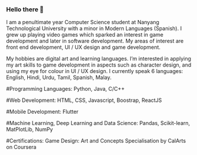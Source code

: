 ### Hello there 👋

I am a penultimate year Computer Science student at Nanyang Technological University with a minor in Modern Languages &#40;Spanish&#41;. I grew up playing video games which sparked an interest in game development and later in software development. My areas of interest are front end development, UI / UX design and game development.

My hobbies are digital art and learning languages. I’m interested in applying my art skills to game development in aspects such as character design, and using my eye for colour in UI / UX design. I currently speak 6 languages: English, Hindi, Urdu, Tamil, Spanish, Malay.

#Programming Languages:
  Python, Java, C/C++

#Web Development:
  HTML, CSS, Javascript, Boostrap, ReactJS</p>

#Mobile Development:
  Flutter

#Machine Learning, Deep Learning and Data Science:
  Pandas, Scikit-learn, MatPlotLib, NumPy

#Certifications:
  Game Design: Art and Concepts Specialisation by CalArts on Coursera

<!--
**fath3725/fath3725** is a ✨ _special_ ✨ repository because its `README.md` (this file) appears on your GitHub profile.

Here are some ideas to get you started:

- 🔭 I’m currently working on ...
- 🌱 I’m currently learning ...
- 👯 I’m looking to collaborate on ...
- 🤔 I’m looking for help with ...
- 💬 Ask me about ...
- 📫 How to reach me: ...
- 😄 Pronouns: ...
- ⚡ Fun fact: ...
-->
